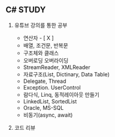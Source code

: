 <h2>C# STUDY</h2>

1. 유튜브 강의를 통한 공부
   - 연산자 - [ X ]
   - 배열, 조건문, 반복문
   - 구조체와 클래스
   - 오버로딩 오버라이딩
   - StreamReader, XMLReader
   - 자료구조(List, Dictinary, Data Table)
   - Delegate, Thread
   - Exception. UserControl
   - 람다식, Linq, 동적레이아웃 만들기
   - LinkedList, SortedList
   - Oracle, MS-SQL
   - 비동기(async, await)

2. 코드 리뷰
